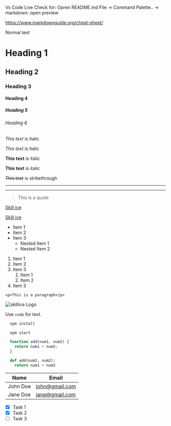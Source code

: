 <!-- Headings -->
Vs Code Live Check for:
Opren README.md File ->
Command Palette.. -> markdown: open preview

https://www.markdownguide.org/cheat-sheet/

Normal text
# Heading 1
## Heading 2
### Heading 3
#### Heading 4
##### Heading 5
###### Heading 6



<!-- Italics -->
*This text* is italic

_This text_ is italic

<!-- Strong -->
**This text** is italic

__This text__ is italic

<!-- Strikethrough -->
~~This text~~ is strikethrough

<!-- Horizontal Rule -->

---
___

<!-- Blockquote -->

> This is a quote

<!-- Links -->
[Skill ice](http://skillice.com/)

[Skill ice](http://skillice.com/ "Skill ice")

<!-- UL -->
* Item 1
* Item 2
* Item 3
  * Nested Item 1
  * Nested Item 2

<!-- OL -->
1. Item 1
1. Item 2
1. Item 3
	1. Item 1
	1. Item 2
1. Item 3

<!-- Inline Code Block -->
`<p>This is a paragraph</p>`

<!-- Images -->
![skillice Logo](http://skillice.com/wp-content/themes/kibria/assets/img/kibria.png)

<!-- Github Markdown -->

<!-- Code Blocks -->

Use `code` for text.

```bash
  npm install

  npm start
```

```javascript
  function add(num1, num2) {
    return num1 + num2;
  }
```

```python
  def add(num1, num2):
    return num1 + num2
```

<!-- Tables -->

| Name     | Email          |
| -------- | -------------- |
| John Doe | john@gmail.com |
| Jane Doe | jane@gmail.com |

<!-- Task List -->
* [x] Task 1
* [x] Task 2
* [ ] Task 3
